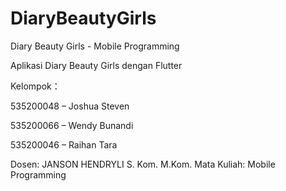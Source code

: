 # DiaryBeautyGirls
Diary Beauty Girls - Mobile Programming 

Aplikasi Diary Beauty Girls dengan Flutter 

Kelompok： 

535200048 – Joshua Steven 

535200066 – Wendy Bunandi 

535200046 – Raihan Tara 

Dosen: JANSON HENDRYLI S. Kom. M.Kom.
Mata Kuliah: Mobile Programming 
 